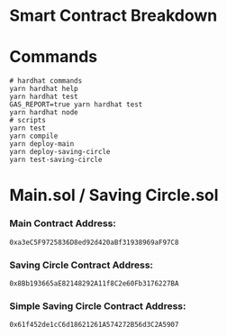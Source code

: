 # Smart Contract Breakdown 

# Commands
```shell
# hardhat commands
yarn hardhat help
yarn hardhat test
GAS_REPORT=true yarn hardhat test
yarn hardhat node
# scripts
yarn test
yarn compile
yarn deploy-main
yarn deploy-saving-circle
yarn test-saving-circle
```
# Main.sol / Saving Circle.sol

### Main Contract Address:
`0xa3eC5F9725836D8ed92d420aBf31938969aF97C8`

### Saving Circle Contract Address:
`0x8Bb193665aE82148292A11f8C2e60Fb3176227BA`

### Simple Saving Circle Contract Address:

`0x61f452de1cC6d18621261A574272B56d3C2A5907`
